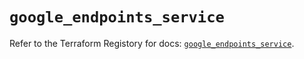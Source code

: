 # `google_endpoints_service`

Refer to the Terraform Registory for docs: [`google_endpoints_service`](https://registry.terraform.io/providers/hashicorp/google/5.29.0/docs/resources/endpoints_service).
